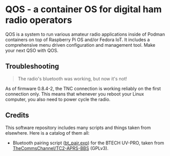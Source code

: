 # QOS - a container OS for digital ham radio operators

QOS is a system to run various amateur radio applications inside of
Podman containers on top of Raspberry Pi OS and/or Fedora IoT. It
includes a comprehensive menu driven configuration and management
tool. Make your next QSO with QOS.

## Troubleshooting

> The radio's bluetooth was working, but now it's not!

As of firmware 0.8.4-2, the TNC connection is working reliably on the
first connection only. This means that whenever you reboot your Linux
computer, you also need to power cycle the radio. 

## Credits

This software repository includes many scripts and things taken from
elsewhere. Here is a catalog of them all:

 * Bluetooth pairing script ([bt_pair.exp](_script/bt_pair.exp)) for
   the BTECH UV-PRO, taken from
   [TheCommsChannel/TC2-APRS-BBS](https://github.com/TheCommsChannel/TC2-APRS-BBS)
   (GPLv3).
